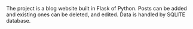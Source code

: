 The project is a blog website built in Flask of Python.
Posts can be added and existing ones can be deleted, and edited.
Data is handled by SQLITE database.
